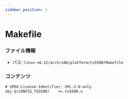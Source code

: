 ```yaml
---
sidebar_position: 1
---
```

# Makefile

### ファイル情報

- パス: `linux-v6.12/arch/x86/platform/ts5500/Makefile`

### コンテンツ

```txt
# SPDX-License-Identifier: GPL-2.0-only
obj-$(CONFIG_TS5500)	+= ts5500.o

```
